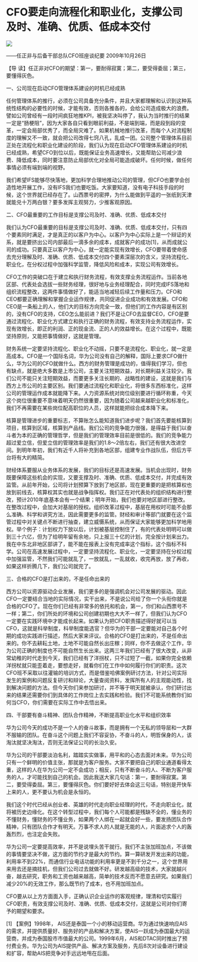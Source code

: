 # CFO要走向流程化和职业化，支撑公司及时、准确、优质、低成本交付
<img class="pv" src="https://api.visitor.plantree.me/visitor-badge/pv?namespace=plantree.me&key=renzhengfei-speeches/./docs/speeches/2009/10/CFO要走向流程化和职业化，支撑公司及时、准确、优质、低成本交付.md">


——任正非与后备干部总队CFO班座谈纪要
2009年10月26日



【导  读】任正非对CFO的期望：第一，要耐得寂寞；第二，要受得委屈；第三，要懂得灰色。



一、公司现在启动CFO管理体系建设的时机已经成熟

任何管理体系的推行，必须在公司具备充分条件，并且大家都理解和认识到这种系统性结构的必要性的时候，才能有效，否则各推各的，会给公司造成极大的浪费。譬如公司曾经有一段时间疯狂地推KPI，被我坚决叫停了，我认为当时推行的结果一定是“肠梗阻”，因为大家各自只看到眼前利益，不是端到端，而是段到段的变革，一定会局部优秀了，而全局灾难了。如果机械地推行改革，而每个人对流程制度的理解又不一致，就会把公司改得七窍八孔，乱成一团。公司整个管理体系目前正处在流程化和职业化建设的阶段，我们认为现在启动CFO管理体系建设的时机已经成熟，希望CFO到位以后，既能保证业务高速增长，又能帮助公司减少浪费、降低成本，同时要注意防止局部优化对全局可能造成破坏。任何时候，做任何事情必须有端到端的视野。

我们希望IFS能够尽快落地，更加科学合理地推动公司的管理，但CFO也要学会创造性地开展工作，没有IFS我们也要吃饭。大家要知道，没有电子科技手段的时候，这个世界就已经存在了。山西票号的密押，为什么能做到平遥的一张纸到天津就能兑十万两白银？要多发挥主观努力，少推客观原因。

二、CFO最重要的工作目标是支撑公司及时、准确、优质、低成本交付

我们认为CFO最重要的目标是支撑公司及时、准确、优质、低成本交付，只有四个要素同时满足，才是真正的以客户为中心。以客户为中心实际上是一个辩证的关系，就是要挤出公司内部最后一滴多余的成本，成就客户的成功[1]，从而成就公司的成功。只要真正以客户为中心，就一定能实现有效增长，CFO要带着使命感去充分理解及时、准确、优质、低成本交付四个要素深层次的含义，坚持流程化、职业化，在分权过程中加强科学监管，降低风险和成本，实现公司有效增长。

CFO工作的突破口在于建立和执行财务流程，有效支撑业务流程运作。当前各地区部、代表处会选拔一些财务经理，很好地与业务经理配合，同时完成IFS落地和组织流程整改，这两件事情做好了，能适当地减轻后续工作量和压力。CFO和CEO都要正确理解和掌握企业运作规律，共同促进企业成功和有效发展。CFO和CEO是一条船上的人，他们大的目标方向完全一致，但他们的工作内容是有区别的，没有CFO的支持，CEO怎么能前进？我们不是让CFO去监督CEO，CFO是要通过流程化、职业化方式建立和执行正确的财务流程，有效支持业务流程运作，实现有效增长，即正的利润、正的现金流、正的人的效益增长。在这个过程中，既能坚持原则，又能把事情做好，这就是管理。

财务系统一定要坚持流程化、职业化不动摇，只要不是流程化、职业化，就一定是高成本。CFO是一个国际名词，华为公司没有自己的解释，国际上要求CFO做什么，华为公司的CFO就做什么。西方的财务管理是成功的，值得我们学习，但也有缺点，就是绝大多数是上市公司，主要关注短期效益，对长期利益关注较少。我们公司不能只关注短期效益，而要更多关注长期的、战略性的建设，这就是我们与西方上市公司的主要区别。我们要通过流程化和职业化，将很多东西标准化，这样公司的管理运作成本就能降下来。人力资源系统对岗位级别要进行循环称重，今天这个岗位很重要不意味着明天仍然很重要，因为随着公司越来越职业化和标准化，我们不再需要在某些岗位配高职位的人员，这样就能把综合成本降下来。

核算是管理进步的重要标志，不算账怎么能知道我们进步呢？我们首先要能核算到项目，核算到区域，核算到产品线。我们公司的竞争能力很强，是得益于我们以奋斗者为本的正确的管理哲学，但是我们的管理效率目前是很低的。我们的竞争能力超过爱立信，但爱立信的管理效率是我们的1.8～2倍左右，我们还有很大改进空间。到明年年初，我们有近千人将补充到各地区部，组建专业作战队伍，但后方平台将有大的精简。

财经体系要服从业务体系的发展，我们的目标还是高速发展。当机会出现时，财务既要保障这些机会的实现，又要支撑及时、准确、优质、低成本交付，并完成有效监管。从前年开始，公司将计划预算下放到了地区部，现在更重要的是把核算权也放到前线去，核算权其实也就是战争指挥权。我们正在对代表处的组织结构进行整改，预计2010年底基本会有一个结果；明年开始，我们也要对地区部进行整改。在整改过程中，会加大对基层的授权。组织改革过程中，基层在用权时可能不会那么准确、科学和讲究方法，因此需要更多的监管。财经和审计等部门就要在这个监管过程中对关键点不断进行抽查，建立威慑系统，从而保证大家能够更加科学地用权。举个例子：计划权力下放以后，计划被基层控制住了，有的代表处明明可以做到三十六亿，但为了给明年留有余地，只上报三十亿的计划，完全按计划来出力。我在中东北非地区部讲了，能不能在报表上没有完成率这个指标，这个指标不科学。公司在高速发展过程中，一定要坚持流程化、职业化，一定要坚持在分权过程中加强监管，不然我们可能就乱了，一放就乱，一乱就收，收完再放，放了再收，如果这样折腾几下，我们公司就完了。

三、合格的CFO是打出来的，不是任命出来的

西方公司以资源驱动企业发展，我们更多的是强调机会对公司发展的驱动。因此CFO一定要结合当地的实际情况，实干出来，不是说公司给了你一个头衔你就是合格的CFO了。现在你们已经有非常多的依托和机会，第一，你们和山西票号不一样；第二，你们所处的环境和公司创建初期也大大不一样了，但我们认为CFO一定要在实践环境中才能成长起来。如果认为把CFO职责描述得好就可以当CFO，这就是科举制度，科举制度能选官？但华为的干部一定要能对自己各个时期的成功实践进行描述，然后大家来评议。合格的CFO是打出来的，不是任命出来的。你不去耕耘土地，土地不可能自然长出庄稼；同样，你不去做这个工作，华为公司正确的制度也不可能自然生长出来。这两三年我们已经有了很大改变，从非常幼稚的时代走到今天，我们已经有了洋拐杖，只不过短了一截，如果你完全依赖洋拐杖就只能歪着走，要想走好，就看你们在工作中如何履行你们的职责。这次CFO班不采取以往灌输的培训方式，而是借鉴哈佛案例研讨方法，针对公司实际发生的案例和问题反复研讨和辩论，大量查阅资料，发挥所有人的主观能动性，找到解决问题的方法。但今天你们来参加研讨，并不等于明天就被承认，你们研讨出来的结果还需要你们到具体的工作岗位上去实践和检验。我们不可能系统教你们如何当CFO，你们需要在实际工作中去悟出来。

四、干部要有奋斗精神、团队合作精神，不断提高职业化水平和组织效率

华为公司今天的成功不是一个人的奋斗故事，而是拥有一个无私的领导层和一大群不服输的团队。在奋斗这个问题上我们不容妥协，不奋斗的人，明哲保身的人，该淘汰就坚决淘汰，否则无法保证公司的长治久安。

华为公司的干部要淡泊名利，踏踏实实做事，用平和的心态去面对未来。华为公司只有一个鲜明的价值主张，那就是为客户服务。大家不要把自己的职业通道看得太重，这样的人在华为公司一定不会成功；相反，只有不断奋斗的人、不断为客户服务的人，才可能找到自己的机会。因此我送大家几句话：第一，要耐得寂寞。第二，要受得委屈。第三，要懂得灰色。你们要好好去体会这三句话，特别是开快车上来的人，更不要认为机会是永恒的。

我们这个时代已经从创业者、英雄的时代走向职业经理的时代，不走向职业化，就将被历史边缘化。在这个转型过程中，我们每个人可能都是残缺不全的，懂业务的不懂财务，懂财务的不懂业务，如果两个人绑在一起就会好一些，要发扬团队合作精神，只有团队合作才有明天。万事不求人的人就是无能的人，片面追求个人的轰轰烈烈，也注定会失败。

华为公司一定要提高效率，并不是说埋头苦干就行。我们不主张加班加点，不该做的事情要坚决不做，这方面的节约才是最大的节约。算一算研发开发出来的功能，利用率不到22%，而通信行业电话功能的利用率更是不到千分之一，这个世界用来用去还是摘挂机，但我们公司过去就做不好。研发越高级的技术，大家就越兴奋，越去研究，职务和工资也越来越高，简单的技术反而不愿意去研究。如果我们减少20%的无效工作，那么既节约了成本，也不用加班加点。

CFO要从以上方方面面入手，正确认识企业运作的客观规律，理清和切实履行CFO职责，有效支撑公司及时、准确、优质、低成本交付，这就是公司对你们寄予的期望和要求。


[1] 【案例】1998年， AIS还是泰国一个小的移动运营商。华为通过快速响应AIS的需求，并提供质量好、服务好的产品和解决方案，使AIS一跃成为泰国最大的运营商，并成为泰国股市市值最大的公司。1999年6月，AIS和DTAC同时推出了预付费业务。华为公司为AIS提供产品、解决方案及服务，先后8次对设备进行建设和扩容，帮助AIS把竞争对手远远地甩在后面。

